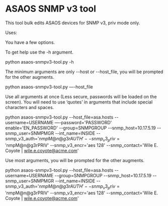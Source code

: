 ASAOS SNMP v3 tool
=====

This tool bulk edits ASAOS devices for SNMP v3, priv mode only.

Uses:

You have a few options.

To get help use the -h argument.

python asaos-snmpv3-tool.py -h

The minimum arguments are only --host or --host_file, you will be prompted for the other augments.

python asaos-snmpv3-tool.py —-host_file

Use all arguments at once (Less secure, passwords will be loaded on the screen). You will need to use ‘quotes’ in arguments that include special characters and spaces.

python asaos-snmpv3-tool.py --host_file=asa.hosts --username=USERNAME —-password='PASSWORD' enable='EN_PASSWORD' --group=SNMPGROUP --snmp_host=10.17.5.19 --snmp_user=SNMPMGR --int_name=INSIDE --snmp_v3_auth='$nmpM@n@g3rAUTH' --snmp_v3_priv='$nmpM@n@g3rPRIV' --snmp_v3_encr='aes 128'  --snmp_contact='Wile E. Coyote | wile.e.coyote@acme.com'

Use most arguments, you will be prompted for the other augments.

python asaos-snmpv3-tool.py --host_file=asa.hosts --username=USERNAME --group=SNMPGROUP --snmp_host=10.17.5.19 --snmp_user=SNMPMGR --int_name=INSIDE --snmp_v3_auth='$nmpM@n@g3rAUTH' --snmp_v3_priv='$nmpM@n@g3rPRIV' --snmp_v3_encr='aes 128'  --snmp_contact='Wile E. Coyote | wile.e.coyote@acme.com'
